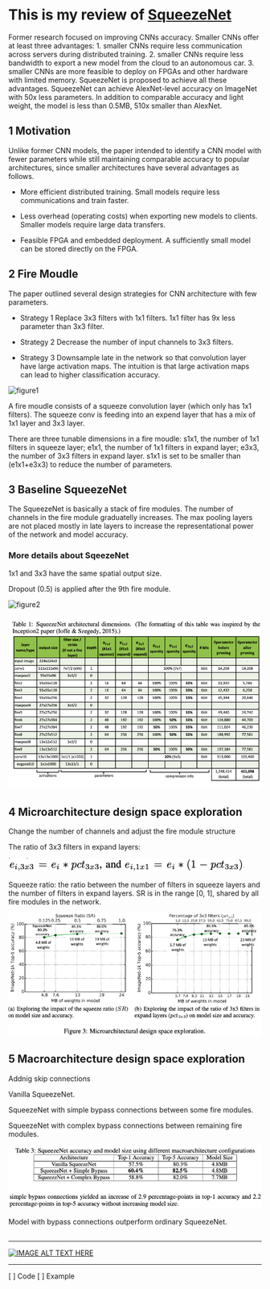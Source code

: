 # This is my review of [SqueezeNet](https://arxiv.org/abs/1602.07360v4) 

Former research focused on improving CNNs accuracy. Smaller CNNs offer at least three advantages: 1. smaller CNNs require less communication across servers during distributed training. 2. smaller CNNs require less bandwidth to export a new model from the cloud to an autonomous car. 3. smaller CNNs are more feasible to deploy on FPGAs and other hardware with limited memory. SqueezeNet is proposed to achieve all these advantages. SqueezeNet can achieve AlexNet-level accuracy on ImageNet with 50x less parameters. In addition to comparable accuracy and light weight, the model is less than 0.5MB, 510x smaller than AlexNet. 

## 1 Motivation 

Unlike former CNN models, the paper intended to identify a CNN model with fewer parameters while still maintaining comparable accuracy to popular  architectures, since smaller architectures have several advantages as follows. 

- More efficient distributed training. Small models require less communications and train faster. 

- Less overhead (operating costs) when exporting new models to clients. Smaller models require large data transfers. 

- Feasible FPGA and embedded deployment. A sufficiently small model can be stored directly on the FPGA. 

## 2 Fire Moudle 

The paper outlined several design strategies for CNN architecture with few parameters. 

- Strategy 1 Replace 3x3 filters with 1x1 filters. 1x1 filter has 9x less parameter than 3x3 filter. 

- Strategy 2 Decrease the number of input channels to 3x3 filters.  

- Strategy 3 Downsample late in the network so that convolution layer have large activation maps. The intuition is that large activation maps can lead to higher classification accuracy. 

![figure1](/images/SqueezeNet/figiure1.png) 

A fire moudle consists of a squeeze convolution layer (which only has 1x1 filters). The squeeze conv is feeding into an expend layer that has a mix of 1x1 layer and 3x3 layer. 

There are three tunable dimensions in a fire moudle: s1x1, the number of 1x1 filters in squeeze layer; e1x1, the number of 1x1 filters in expand layer; e3x3, the number of 3x3 filters in expand layer. s1x1 is set to be smaller than (e1x1+e3x3) to reduce the number of parameters.  

## 3 Baseline SqueezeNet 

The SqueezeNet is basically a stack of fire modules. The number of channels in the fire module graduatelly increases. The max pooling layers are not placed mostly in late layers to increase the representational power of the network and model accuracy. 

### More details about SqeezeNet

1x1 and 3x3 have the same spatial output size. 

Dropout (0.5) is applied after the 9th fire module. 

![figure2](/images/SqueezeNet/figiure2.png) 

![table1](/images/SqueezeNet/table1.png) 

## 4 Microarchitecture design space exploration

Change the number of channels and adjust the fire module structure

The ratio of 3x3 filters in expand layers: 

![ratio](/images/SqueezeNet/ratio.png)

Squeeze ratio: the ratio between the number of filters in squeeze layers and the number of filters in expand layers. SR is in the range [0, 1], shared by all fire modules in the network.   

![figure3](/images/SqueezeNet/figure3.png)

## 5 Macroarchitecture design space exploration 
	
Addnig skip connections 

Vanilla SqueezeNet. 

SqueezeNet with simple bypass connections between some fire modules. 

SqueezeNet with complex bypass connections between remaining fire modules. 

![table3](/images/SqueezeNet/table3.png)

Model with bypass connections outperform ordinary SqueezeNet. 

## 

---

[![IMAGE ALT TEXT HERE](http://img.youtube.com/vi/ge_RT5wvHvY/0.jpg)](http://www.youtube.com/watch?v=ge_RT5wvHvY)

--- 

[ ] Code
[ ] Example 


